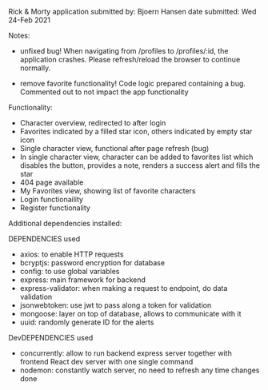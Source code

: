 Rick & Morty application
submitted by: Bjoern Hansen
date submitted: Wed 24-Feb 2021

Notes:

- unfixed bug!
  When navigating from /profiles to /profiles/:id, the application crashes.
  Please refresh/reload the browser to continue normally.

- remove favorite functionality!
  Code logic prepared containing a bug.
  Commented out to not impact the app functionality

Functionality:

- Character overview, redirected to after login
- Favorites indicated by a filled star icon, others indicated by empty star icon
- Single character view, functional after page refresh (bug)
- In single character view, character can be added to favorites list which disables the button, provides a note, renders a success alert and fills the star
- 404 page available
- My Favorites view, showing list of favorite characters
- Login functionaility
- Register functionality

Additional dependencies installed:

DEPENDENCIES used

- axios: to enable HTTP requests
- bcryptjs: password encryption for database
- config: to use global variables
- express: main framework for backend
- express-validator: when making a request to endpoint, do data validation
- jsonwebtoken: use jwt to pass along a token for validation
- mongoose: layer on top of database, allows to communicate with it
- uuid: randomly generate ID for the alerts

DevDEPENDENCIES used

- concurrently: allow to run backend express server together with frontend React dev server with one single command
- nodemon: constantly watch server, no need to refresh any time changes done
